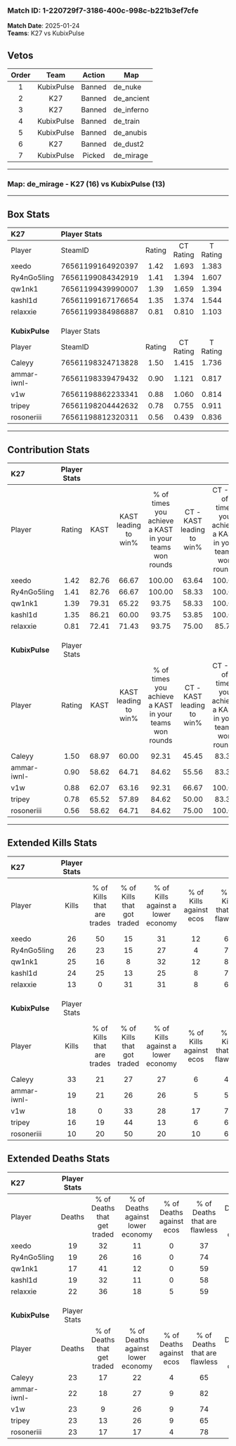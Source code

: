 ### Match ID: 1-220729f7-3186-400c-998c-b221b3ef7cfe  
**Match Date**: 2025-01-24  
**Teams**: K27 vs KubixPulse  

## Vetos  

| Order | Team | Action | Map |
| :---: | :--: | :----: | --- |
| 1 | KubixPulse | Banned | de_nuke |
| 2 | K27 | Banned | de_ancient |
| 3 | K27 | Banned | de_inferno |
| 4 | KubixPulse | Banned | de_train |
| 5 | KubixPulse | Banned | de_anubis |
| 6 | K27 | Banned | de_dust2 |
| 7 | KubixPulse | Picked | de_mirage |

---  

### **Map**: de_mirage - K27 (16) vs KubixPulse (13)  
---  

## Box Stats  

| **K27**        | Player Stats      |        |           |          |       |       |       |         |        |      |     |
| :- | :- | :-: | :-: | :-: | :-: | :-: | :-: | :-: | :-: | :-: | :-: |
| Player         | SteamID           | Rating | CT Rating | T Rating | KAST  |  ADR  | Kills | Assists | Deaths | K/D  | HS% |
| xeedo          | 76561199164920397 |  1.42  |   1.693   |  1.383   | 82.76 | 90.6  |  26   |   12    |   19   | 1.37 | 34  |
| Ry4nGo5ling    | 76561199084342919 |  1.41  |   1.394   |  1.607   | 82.76 | 93.8  |  26   |    6    |   19   | 1.37 | 42  |
| qw1nk1         | 76561199439990007 |  1.39  |   1.659   |  1.394   | 79.31 | 91.4  |  25   |    8    |   17   | 1.47 | 64  |
| kashl1d        | 76561199167176654 |  1.35  |   1.374   |  1.544   | 86.21 | 82.5  |  24   |    8    |   19   | 1.26 | 25  |
| relaxxie       | 76561199384986887 |  0.81  |   0.810   |  1.103   | 72.41 | 63.2  |  13   |   11    |   22   | 0.59 | 69  |
|                |                   |        |           |          |       |       |       |         |        |      |     |
|                |                   |        |           |          |       |       |       |         |        |      |     |
|                |                   |        |           |          |       |       |       |         |        |      |     |
| **KubixPulse** | Player Stats      |        |           |          |       |       |       |         |        |      |     |
| Player         | SteamID           | Rating | CT Rating | T Rating | KAST  |  ADR  | Kills | Assists | Deaths | K/D  | HS% |
| Caleyy         | 76561198324713828 |  1.50  |   1.415   |  1.736   | 68.97 | 112.6 |  33   |    3    |   23   | 1.43 | 69  |
| ammar-iwnl-    | 76561198339479432 |  0.90  |   1.121   |  0.817   | 58.62 | 71.2  |  19   |    5    |   22   | 0.86 | 68  |
| v1w            | 76561198862233341 |  0.88  |   1.060   |  0.814   | 62.07 | 71.0  |  18   |    7    |   23   | 0.78 | 11  |
| tripey         | 76561198204442632 |  0.78  |   0.755   |  0.911   | 65.52 | 50.3  |  16   |    6    |   23   | 0.70 | 62  |
| rosoneriii     | 76561198812320311 |  0.56  |   0.439   |  0.836   | 58.62 | 52.5  |  10   |    7    |   23   | 0.43 | 60  |
---  

## Contribution Stats  

| **K27**        | Player Stats |       |                      |                                                        |                           |                                                             |                          |                                                            |
| :- | :-: | :-: | :-: | :-: | :-: | :-: | :-: | :-: |
| Player         |    Rating    | KAST  | KAST leading to win% | % of times you achieve a KAST in your teams won rounds | CT - KAST leading to win% | CT - % of times you achieve a KAST in your teams won rounds | T - KAST leading to win% | T - % of times you achieve a KAST in your teams won rounds |
| xeedo          |     1.42     | 82.76 |        66.67         |                         100.00                         |           63.64           |                           100.00                            |          69.23           |                           100.00                           |
| Ry4nGo5ling    |     1.41     | 82.76 |        66.67         |                         100.00                         |           58.33           |                           100.00                            |          75.00           |                           100.00                           |
| qw1nk1         |     1.39     | 79.31 |        65.22         |                         93.75                          |           58.33           |                           100.00                            |          72.73           |                           88.89                            |
| kashl1d        |     1.35     | 86.21 |        60.00         |                         93.75                          |           53.85           |                           100.00                            |          66.67           |                           88.89                            |
| relaxxie       |     0.81     | 72.41 |        71.43         |                         93.75                          |           75.00           |                            85.71                            |          69.23           |                           100.00                           |
|                |              |       |                      |                                                        |                           |                                                             |                          |                                                            |
|                |              |       |                      |                                                        |                           |                                                             |                          |                                                            |
|                |              |       |                      |                                                        |                           |                                                             |                          |                                                            |
| **KubixPulse** | Player Stats |       |                      |                                                        |                           |                                                             |                          |                                                            |
| Player         |    Rating    | KAST  | KAST leading to win% | % of times you achieve a KAST in your teams won rounds | CT - KAST leading to win% | CT - % of times you achieve a KAST in your teams won rounds | T - KAST leading to win% | T - % of times you achieve a KAST in your teams won rounds |
| Caleyy         |     1.50     | 68.97 |        60.00         |                         92.31                          |           45.45           |                            83.33                            |          77.78           |                           100.00                           |
| ammar-iwnl-    |     0.90     | 58.62 |        64.71         |                         84.62                          |           55.56           |                            83.33                            |          75.00           |                           85.71                            |
| v1w            |     0.88     | 62.07 |        63.16         |                         92.31                          |           66.67           |                           100.00                            |          60.00           |                           85.71                            |
| tripey         |     0.78     | 65.52 |        57.89         |                         84.62                          |           50.00           |                            83.33                            |          66.67           |                           85.71                            |
| rosoneriii     |     0.56     | 58.62 |        64.71         |                         84.62                          |           75.00           |                           100.00                            |          55.56           |                           71.43                            |
---  

## Extended Kills Stats  

| **K27**        | Player Stats |                            |                            |                                    |                         |                              |                                 |                                       |                    |           |
| :- | :-: | :-: | :-: | :-: | :-: | :-: | :-: | :-: | :-: | :-: |
| Player         |    Kills     | % of Kills that are trades | % of Kills that got traded | % of Kills against a lower economy | % of Kills against ecos | % of Kills that are flawless | % of Kills that are close duels | % of Kills that are assisted by flash | Pistol Round Kills | AWP Kills |
| xeedo          |      26      |             50             |             15             |                 31                 |           12            |              69              |                0                |                   0                   |         0          |     0     |
| Ry4nGo5ling    |      26      |             23             |             15             |                 27                 |            4            |              73              |               15                |                   4                   |         1          |     3     |
| qw1nk1         |      25      |             16             |             8              |                 32                 |           12            |              84              |                4                |                   4                   |         1          |     0     |
| kashl1d        |      24      |             25             |             13             |                 25                 |            8            |              71              |                4                |                   4                   |         0          |    16     |
| relaxxie       |      13      |             0              |             31             |                 31                 |            8            |              62              |                0                |                   0                   |         2          |     0     |
|                |              |                            |                            |                                    |                         |                              |                                 |                                       |                    |           |
|                |              |                            |                            |                                    |                         |                              |                                 |                                       |                    |           |
|                |              |                            |                            |                                    |                         |                              |                                 |                                       |                    |           |
| **KubixPulse** | Player Stats |                            |                            |                                    |                         |                              |                                 |                                       |                    |           |
| Player         |    Kills     | % of Kills that are trades | % of Kills that got traded | % of Kills against a lower economy | % of Kills against ecos | % of Kills that are flawless | % of Kills that are close duels | % of Kills that are assisted by flash | Pistol Round Kills | AWP Kills |
| Caleyy         |      33      |             21             |             27             |                 27                 |            6            |              45              |                0                |                   6                   |         8          |     0     |
| ammar-iwnl-    |      19      |             21             |             26             |                 26                 |            5            |              53              |                0                |                   5                   |         0          |     0     |
| v1w            |      18      |             0              |             33             |                 28                 |           17            |              72              |               17                |                   0                   |         0          |    14     |
| tripey         |      16      |             19             |             44             |                 13                 |            6            |              69              |               13                |                   0                   |         0          |     0     |
| rosoneriii     |      10      |             20             |             50             |                 20                 |           10            |              60              |               20                |                   0                   |         2          |     0     |
## Extended Deaths Stats  

| **K27**        | Player Stats |                             |                                   |                          |                               |                            |                           |               |
| :- | :-: | :-: | :-: | :-: | :-: | :-: | :-: | :-: |
| Player         |    Deaths    | % of Deaths that get traded | % of Deaths against lower economy | % of Deaths against ecos | % of Deaths that are flawless | % of Deaths that are close | % of Deaths while blinded | Deaths to AWP |
| xeedo          |      19      |             32              |                11                 |            0             |              37               |             5              |             0             |       1       |
| Ry4nGo5ling    |      19      |             26              |                16                 |            0             |              74               |             5              |             0             |       4       |
| qw1nk1         |      17      |             41              |                12                 |            0             |              59               |             6              |            12             |       2       |
| kashl1d        |      19      |             32              |                11                 |            0             |              58               |             11             |             0             |       5       |
| relaxxie       |      22      |             36              |                18                 |            5             |              59               |             9              |             5             |       2       |
|                |              |                             |                                   |                          |                               |                            |                           |               |
|                |              |                             |                                   |                          |                               |                            |                           |               |
|                |              |                             |                                   |                          |                               |                            |                           |               |
| **KubixPulse** | Player Stats |                             |                                   |                          |                               |                            |                           |               |
| Player         |    Deaths    | % of Deaths that get traded | % of Deaths against lower economy | % of Deaths against ecos | % of Deaths that are flawless | % of Deaths that are close | % of Deaths while blinded | Deaths to AWP |
| Caleyy         |      23      |             17              |                22                 |            4             |              65               |             13             |             4             |       5       |
| ammar-iwnl-    |      22      |             18              |                27                 |            9             |              82               |             5              |             5             |       5       |
| v1w            |      23      |              9              |                26                 |            9             |              74               |             4              |             4             |       1       |
| tripey         |      23      |             13              |                26                 |            9             |              65               |             0              |             0             |       5       |
| rosoneriii     |      23      |             17              |                17                 |            4             |              78               |             4              |             0             |       3       |
